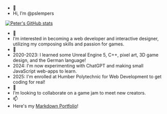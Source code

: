 - 👋 
- Hi, I’m @pslempers

[![Peter's GitHub stats](https://github-readme-stats.vercel.app/api?username=pslempers)](https://github.com/anuraghazra/github-readme-stats&theme=dark)

- 👀
- I’m interested in becoming a web developer and interactive designer, utilizing my composing skills and passion for games.
- 🌱
- 2020-2023: I learned some Unreal Engine 5, C++, pixel art, 3D game design, and the German language!
- 2024: I'm now experimenting with ChatGPT and making small JavaScript web-apps to learn.
- 2025: I'm enrolled at Humber Polytechnic for Web Development to get coding for real!
- 💞️
- I’m looking to collaborate on a game jam to meet new creators.
- 📫
- Here's my [Markdown Portfolio](https://pslempers.github.io)!

<!---
Pslempers/Pslempers is a ✨ special ✨ repository because its `README.md` (this file) appears on your GitHub profile.
You can click the Preview link to take a look at your changes.
--->
